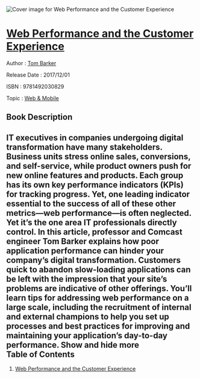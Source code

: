 ![Cover image for Web Performance and the Customer Experience](https://imgdetail.ebookreading.net/cover/cover/web_mobile/EB9781492030829.jpg)

[Web Performance and the Customer Experience](https://ebookreading.net/view/book/Web+Performance+and+the+Customer+Experience-EB9781492030829_1.html "Web Performance and the Customer Experience")
====================================================================================================================

Author : [Tom Barker](https://ebookreading.net/search/author/Tom+Barker)

Release Date : 2017/12/01

ISBN : 9781492030829

Topic : [Web & Mobile](https://ebookreading.net/search/category/web-mobile)

Book Description
-----------------

 IT executives in companies undergoing digital transformation have many stakeholders. Business units stress online sales, conversions, and self-service, while product owners push for new online features and products. Each group has its own key performance indicators (KPIs) for tracking progress.
Yet, one leading indicator essential to the success of all of these other metrics—web performance—is often neglected. Yet it’s the one area IT professionals directly control. In this article, professor and Comcast engineer Tom Barker explains how poor application performance can hinder your company’s digital transformation.
Customers quick to abandon slow-loading applications can be left with the impression that your site’s problems are indicative of other offerings. You’ll learn tips for addressing web performance on a large scale, including the recruitment of internal and external champions to help you set up processes and best practices for improving and maintaining your application’s day-to-day performance.
        Show and hide more                
Table of Contents
-----------------

1. [Web Performance and the Customer Experience](https://ebookreading.net/view/book/Web+Performance+and+the+Customer+Experience-EB9781492030829_4.html#idm139707137355216)
